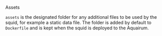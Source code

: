  Assets 

`assets` is the designated folder for any additional files to be used by the squid, for example a static data file. The folder is added by default to `Dockerfile` and is kept when the squid is deployed to the Aquairum.
